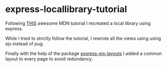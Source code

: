 # express-locallibrary-tutorial

Following <a href="https://developer.mozilla.org/en-US/docs/Learn/Server-side/Express_Nodejs/Tutorial_local_library_website">THIS</a> awesome MDN tutorial I recreated a local library using express. 

While I tried to strictly follow the tutorial, I rewrote all the views using using ejs instead of pug.

Finally with the help of the package <a href="https://www.npmjs.com/package/express-ejs-layouts"> express-ejs-layouts</a> I added a common layout to every page to avoid redundancy.
